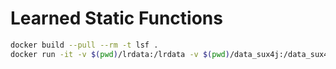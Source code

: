 # Learned Static Functions

```bash
docker build --pull --rm -t lsf .
docker run -it -v $(pwd)/lrdata:/lrdata -v $(pwd)/data_sux4j:/data_sux4j -v $(pwd)/out:/out lsf
```
